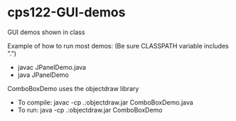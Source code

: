 # cps122-GUI-demos
GUI demos shown in class

Example of how to run most demos:
(Be sure CLASSPATH variable includes ".")
* javac JPanelDemo.java
* java JPanelDemo


ComboBoxDemo uses the objectdraw library
* To compile: javac -cp .:objectdraw.jar ComboBoxDemo.java
* To run: java -cp .:objectdraw.jar ComboBoxDemo
